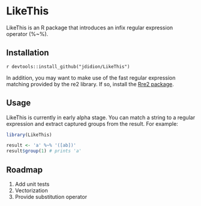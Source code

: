 # LikeThis

LikeThis is an R package that introduces an infix regular expression operator (%~%).

## Installation

`r devtools::install_github("jdidion/LikeThis")`

In addition, you may want to make use of the fast regular expression matching provided by the re2 library. If so, install the [Rre2 package](https://github.com/jdidion/Rre2).

## Usage

LikeThis is currently in early alpha stage. You can match a string to a regular expression and extract captured groups from the result. For example:

```r
library(LikeThis)

result <- 'a' %~% '([ab])'
result$group(1) # prints 'a'
```

## Roadmap

1. Add unit tests
2. Vectorization
3. Provide substitution operator
